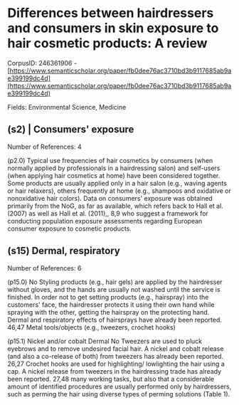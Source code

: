 # Differences between hairdressers and consumers in skin exposure to hair cosmetic products: A review

CorpusID: 246361906 - [https://www.semanticscholar.org/paper/fb0dee76ac3710bd3b9117685ab9ae399199dc4d](https://www.semanticscholar.org/paper/fb0dee76ac3710bd3b9117685ab9ae399199dc4d)

Fields: Environmental Science, Medicine

## (s2) | Consumers' exposure
Number of References: 4

(p2.0) Typical use frequencies of hair cosmetics by consumers (when normally applied by professionals in a hairdressing salon) and self-users (when applying hair cosmetics at home) have been considered together. Some products are usually applied only in a hair salon (e.g., waving agents or hair relaxers), others frequently at home (e.g., shampoos and oxidative or nonoxidative hair colors). Data on consumers' exposure was obtained primarily from the NoG, as far as available, which refers back to Hall et al. (2007) as well as Hall et al. (2011),, 8,9 who suggest a framework for conducting population exposure assessments regarding European consumer exposure to cosmetic products.
## (s15) Dermal, respiratory
Number of References: 6

(p15.0) No Styling products (e.g., hair gels) are applied by the hairdresser without gloves, and the hands are usually not washed until the service is finished. In order not to get setting products (e.g., hairspray) into the customers' face, the hairdresser protects it using their own hand while spraying with the other, getting the hairspray on the protecting hand. Dermal and respiratory effects of hairsprays have already been reported. 46,47 Metal tools/objects (e.g., tweezers, crochet hooks)

(p15.1) Nickel and/or cobalt Dermal No Tweezers are used to pluck eyebrows and to remove undesired facial hair. A nickel and cobalt release (and also a co-release of both) from tweezers has already been reported. 26,27 Crochet hooks are used for highlighting/ lowlighting the hair using a cap. A nickel release from tweezers in the hairdressing trade has already been reported. 27,48 many working tasks, but also that a considerable amount of identified procedures are usually performed only by hairdressers, such as perming the hair using diverse types of perming solutions (Table 1).

